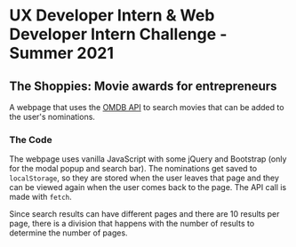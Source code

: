 # UX Developer Intern & Web Developer Intern Challenge - Summer 2021
## The Shoppies: Movie awards for entrepreneurs
A webpage that uses the [OMDB API](http://www.omdbapi.com) to search movies that can be added to the user's nominations.
### The Code
The webpage uses vanilla JavaScript with some jQuery and Bootstrap (only for the modal popup and search bar).
The nominations get saved to `localStorage`, so they are stored when the user leaves that page and they can be viewed again when the user comes back to the page.
The API call is made with `fetch`.

Since search results can have different pages and there are 10 results per page, there is a division that happens with the number of results to determine the number of pages.
